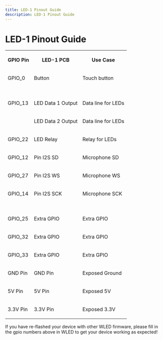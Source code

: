 ```yaml
---
title: LED-1 Pinout Guide
description: LED-1 Pinout Guide
---
```

# LED-1 Pinout Guide

<table><tbody><tr><th><p><strong>GPIO Pin</strong></p></th><th><p><strong>LED-1 PCB</strong></p></th><th><p><strong>Use Case</strong></p></th></tr><tr><td><p>GPIO_0</p></td><td><p>Button</p></td><td><p>Touch button</p></td></tr><tr><td><p></p></td><td><p></p></td><td><p></p></td></tr><tr><td><p>GPIO_13</p></td><td><p>LED Data 1 Output</p></td><td><p>Data line for LEDs</p></td></tr><tr><td><p></p></td><td><p>LED Data 2 Output</p></td><td><p>Data line for LEDs</p></td></tr><tr><td><p>GPIO_22</p></td><td><p>LED Relay</p></td><td><p>Relay for LEDs</p></td></tr><tr><td><p>GPIO_12</p></td><td><p>Pin I2S SD</p></td><td><p>Microphone SD</p></td></tr><tr><td><p>GPIO_27</p></td><td><p>Pin I2S WS</p></td><td><p>Microphone WS</p></td></tr><tr><td><p>GPIO_14</p></td><td><p>Pin I2S SCK</p></td><td><p>Microphone SCK</p></td></tr><tr><td><p></p></td><td><p></p></td><td><p></p></td></tr><tr><td><p>GPIO_25</p></td><td><p>Extra GPIO</p></td><td><p>Extra GPIO</p></td></tr><tr><td><p>GPIO_32</p></td><td><p>Extra GPIO</p></td><td><p>Extra GPIO</p></td></tr><tr><td><p>GPIO_33</p></td><td><p>Extra GPIO</p></td><td><p>Extra GPIO</p></td></tr><tr><td><p>GND Pin</p></td><td><p>GND Pin</p></td><td><p>Exposed Ground</p></td></tr><tr><td><p>5V Pin</p></td><td><p>5V Pin</p></td><td><p>Exposed 5V</p></td></tr><tr><td><p>3.3V Pin</p></td><td><p>3.3V Pin</p></td><td><p>Exposed 3.3V</p></td></tr></tbody></table>

If you have re-flashed your device with other WLED firmware, please fill in the gpio numbers above in WLED to get your device working as expected!